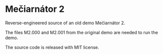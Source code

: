 # Mečiarnátor 2

Reverse-engineered source of an old demo Mečiarnátor 2.

The files M2.000 and M2.001 from the original demo are needed to run the demo.

The source code is released with MIT license.
